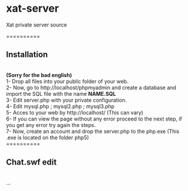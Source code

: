 xat-server
==========

Xat private server source

==========
<h2>Installation</h2><br>
<b>(Sorry for the bad english)</b><br>
1- Drop all files into your public folder of your web.<br>
2- Now, go to http://localhost/phpmyadmin and create a database and import the SQL file with the name <b>NAME.SQL</b><br>
3- Edit server.php with your private configuration.<br>
4- Edit mysql.php ; mysql2.php ; mysql3.php<br>
5- Acces to your web by http://localhost/ (This can vary)<br>
6- If you can view the page without any error proceed to the next step, if you get any error try again the steps.<br>
7- Now, create an account and drop the server.php to the php.exe (This .exe is located on the folder php5)<br>
==========
<h2>Chat.swf edit</h2><br>
...

